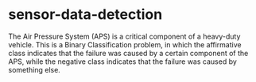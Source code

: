 # sensor-data-detection
The Air Pressure System (APS) is a critical component of a heavy-duty vehicle. This is a Binary Classification problem, in which the affirmative class indicates that the failure was caused by a certain component of the APS, while the negative class indicates that the failure was caused by something else.
